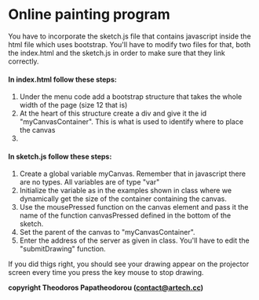 # Online painting program

You have to incorporate the sketch.js file that contains javascript inside the html file which uses bootstrap. You'll have to modify two files for that, both the index.html and the sketch.js in order to make sure that they link correctly.

#### In <strong>index.html</strong> follow these steps:
1. Under the menu code add a bootstrap structure that takes the whole width of the page (size 12 that is)
2. At the heart of this structure create a div and give it the id "myCanvasContainer". This is what is used to identify where to place the canvas
3. 

#### In <strong>sketch.js</strong> follow these steps:
1. Create a global variable myCanvas. Remember that in javascript there are no types. All variables are of type "var"
2. Initialize the variable as in the examples shown in class where we dynamically get the size of the container containing the canvas.
3. Use the mousePressed function on the canvas element and pass it the name of the function canvasPressed defined in the bottom of the sketch.
4. Set the parent of the canvas to "myCanvasContainer".
5. Enter the address of the server as given in class. You'll have to edit the "submitDrawing" function.

If you did thigs right, you should see your drawing appear on the projector screen every time you press the key mouse to stop drawing.

**copyright Theodoros Papatheodorou (contact@artech.cc)**
